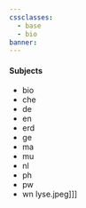 ```yaml
---
cssclasses:
  - base
  - bio
banner:
---
```

#### Subjects
- bio
- che
- de
- en
- erd
- ge
- ma
- mu
- nl
- ph
- pw
- wn
lyse.jpeg]]]